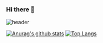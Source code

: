 ### Hi there 👋
![header](https://capsule-render.vercel.app/api?type=rounded&color=gradient&section=footer&width=300&height=100&text=JieunNa&fontSize=50)

[![Anurag's github stats](https://github-readme-stats.vercel.app/api?username=jexnjeux&hide=contribs,prs&count_private=true&show_icons=true&theme=buefy)](https://github.com/anuraghazra/github-readme-stats)
[![Top Langs](https://github-readme-stats.vercel.app/api/top-langs/?username=jexnjeux&show_icons=true&theme=buefy&layout=compact)](https://github.com/anuraghazra/github-readme-stats)

